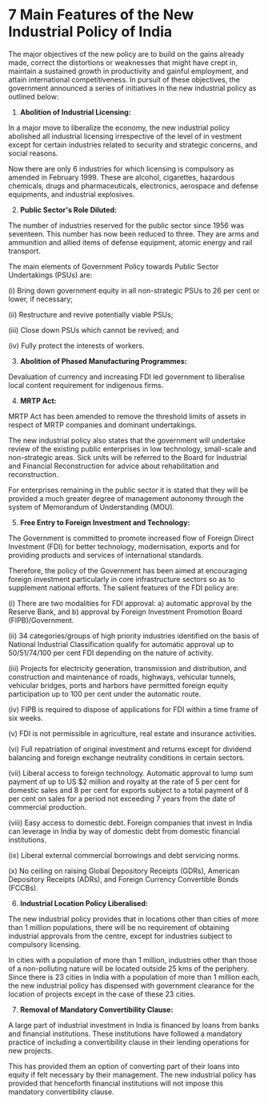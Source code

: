 # 7 Main Features of the New Industrial Policy of India

The major objectives of the new policy are to build on the gains already made, correct the distortions or weaknesses that might have crept in, maintain a sustained growth in productivity and gainful employment, and attain international competitiveness. In pursuit of these objectives, the government announced a series of initiatives in the new industrial policy as outlined below:

1. **Abolition of Industrial Licensing:**

In a major move to liberalize the economy, the new industrial policy abolished all industrial licensing irrespective of the level of in vestment except for certain industries related to security and strategic concerns, and social reasons.

Now there are only 6 industries for which licensing is compulsory as amended in February 1999. These are alcohol, cigarettes, hazardous chemicals, drugs and pharmaceuticals, electronics, aerospace and defense equipments, and industrial explosives.

2. **Public Sector&#39;s Role Diluted:**

The number of industries reserved for the public sector since 1956 was seventeen. This number has now been reduced to three. They are arms and ammunition and allied items of defense equipment, atomic energy and rail transport.

The main elements of Government Policy towards Public Sector Undertakings (PSUs) are:

(i) Bring down government equity in all non-strategic PSUs to 26 per cent or lower, if necessary;

(ii) Restructure and revive potentially viable PSUs;

(iii) Close down PSUs which cannot be revived; and

(iv) Fully protect the interests of workers.

3. **Abolition of Phased Manufacturing Programmes:**

Devaluation of currency and increasing FDI led government to liberalise local content requirement for indigenous firms.

4. **MRTP Act:**

MRTP Act has been amended to remove the threshold limits of assets in respect of MRTP companies and dominant undertakings.

The new industrial policy also states that the government will undertake review of the existing public enterprises in low technology, small-scale and non-strategic areas. Sick units will be referred to the Board for Industrial and Financial Reconstruction for advice about rehabilitation and reconstruction.

For enterprises remaining in the public sector it is stated that they will be provided a much greater degree of management autonomy through the system of Memorandum of Understanding (MOU).

5. **Free Entry to Foreign Investment and Technology:**

The Government is committed to promote increased flow of Foreign Direct Investment (FDI) for better technology, modernisation, exports and for providing products and services of international standards.

Therefore, the policy of the Government has been aimed at encouraging foreign investment particularly in core infrastructure sectors so as to supplement national efforts. The salient features of the FDI policy are:

(i) There are two modalities for FDI approval: a) automatic approval by the Reserve Bank, and b) approval by Foreign Investment Promotion Board (FIPB)/Government.

(ii) 34 categories/groups of high priority industries identified on the basis of National Industrial Classification qualify for automatic approval up to 50/51/74/100 per cent FDI depending on the nature of activity.

(iii) Projects for electricity generation, transmission and distribution, and construction and maintenance of roads, highways, vehicular tunnels, vehicular bridges, ports and harbors have permitted foreign equity participation up to 100 per cent under the automatic route.

(iv) FIPB is required to dispose of applications for FDI within a time frame of six weeks.

(v) FDI is not permissible in agriculture, real estate and insurance activities.

(vi) Full repatriation of original investment and returns except for dividend balancing and foreign exchange neutrality conditions in certain sectors.

(vii) Liberal access to foreign technology. Automatic approval to lump sum payment of up to US $2 million and royalty at the rate of 5 per cent for domestic sales and 8 per cent for exports subject to a total payment of 8 per cent on sales for a period not exceeding 7 years from the date of commercial production.

(viii) Easy access to domestic debt. Foreign companies that invest in India can leverage in India by way of domestic debt from domestic financial institutions.

(ix) Liberal external commercial borrowings and debt servicing norms.

(x) No ceiling on raising Global Depository Receipts (GDRs), American Depository Receipts (ADRs), and Foreign Currency Convertible Bonds (FCCBs).

6. **Industrial Location Policy Liberalised:**

The new industrial policy provides that in locations other than cities of more than 1 million populations, there will be no requirement of obtaining industrial approvals from the centre, except for industries subject to compulsory licensing.

In cities with a population of more than 1 million, industries other than those of a non-polluting nature will be located outside 25 kms of the periphery. Since there is 23 cities in India with a population of more than 1 million each, the new industrial policy has dispensed with government clearance for the location of projects except in the case of these 23 cities.

7. **Removal of Mandatory Convertibility Clause:**

A large part of industrial investment in India is financed by loans from banks and financial institutions. These institutions have followed a mandatory practice of including a convertibility clause in their lending operations for new projects.

This has provided them an option of converting part of their loans into equity if felt necessary by their management. The new industrial policy has provided that henceforth financial institutions will not impose this mandatory convertibility clause.

